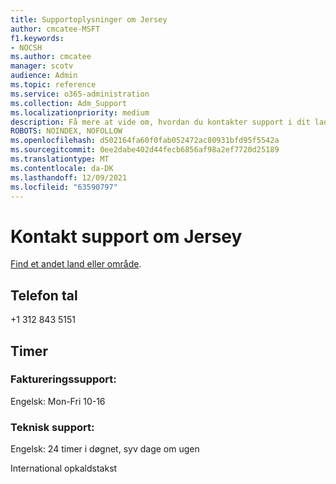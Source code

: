 ```yaml
---
title: Supportoplysninger om Jersey
author: cmcatee-MSFT
f1.keywords:
- NOCSH
ms.author: cmcatee
manager: scotv
audience: Admin
ms.topic: reference
ms.service: o365-administration
ms.collection: Adm_Support
ms.localizationpriority: medium
description: Få mere at vide om, hvordan du kontakter support i dit land eller område.
ROBOTS: NOINDEX, NOFOLLOW
ms.openlocfilehash: d502164fa60f0fab052472ac80931bfd95f5542a
ms.sourcegitcommit: 0ee2dabe402d44fecb6856af98a2ef7720d25189
ms.translationtype: MT
ms.contentlocale: da-DK
ms.lasthandoff: 12/09/2021
ms.locfileid: "63590797"
---
```

# <a name="contact-support-for-jersey"></a>Kontakt support om Jersey

[Find et andet land eller område](../get-help-support.md).

## <a name="phone-number"></a>Telefon tal
+1 312 843 5151

## <a name="hours"></a>Timer
### <a name="billing-support"></a>Faktureringssupport:

Engelsk: Mon-Fri 10-16

### <a name="technical-support"></a>Teknisk support:

Engelsk: 24 timer i døgnet, syv dage om ugen

International opkaldstakst
